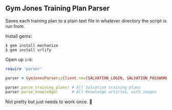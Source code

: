 ## Gym Jones Training Plan Parser

Saves each training plan to a plain text file in whatever directory the
script is run from.

Install gems:

```
$ gem install mechanize
$ gem install urlify
```

Open up `irb`:

```ruby
require 'parser'

parser = GymJonesParser::Client.new(SALVATION_LOGIN, SALVATION_PASSWORD)

parser.parse_training_plans! # All Salvation training plans
parser.parse_knowledge!      # All Knowledge articles, with images
```

Not pretty but just needs to work once. :metal:
